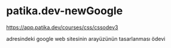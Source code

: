 # patika.dev-newGoogle

https://app.patika.dev/courses/css/cssodev3

adresindeki google web sitesinin arayüzünün tasarlanması ödevi

